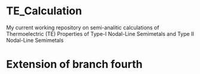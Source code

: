 # TE_Calculation
My current working repository on semi-analitic calculations of Thermoelectric (TE) Properties of Type-I Nodal-Line Semimetals  and Type II Nodal-Line Semimetals

# Extension of branch fourth

